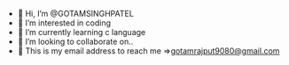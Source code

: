 - 👋 Hi, I’m @GOTAMSINGHPATEL
- 👀 I’m interested in coding
- 🌱 I’m currently learning c language
- 💞️ I’m looking to collaborate on..
- 📧 This is my email address to reach me =>gotamrajput9080@gmail.com

<!---
GOTAMSINGHPATEL/GOTAMSINGHPATEL is a ✨ special ✨ repository because its `README.md` (this file) appears on your GitHub profile.
You can click the Preview link to take a look at your changes.
--->
